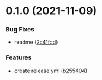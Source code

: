 # 0.1.0 (2021-11-09)


### Bug Fixes

* readme ([2c41fcd](https://github.com/lem0n4id/hello-github-actions/commit/2c41fcdf8ad7bf4f8569b4390e4f00f8f2463031))


### Features

* create release.yml ([b255404](https://github.com/lem0n4id/hello-github-actions/commit/b255404eed35ce15887a315e2356810fbd4273a0))




